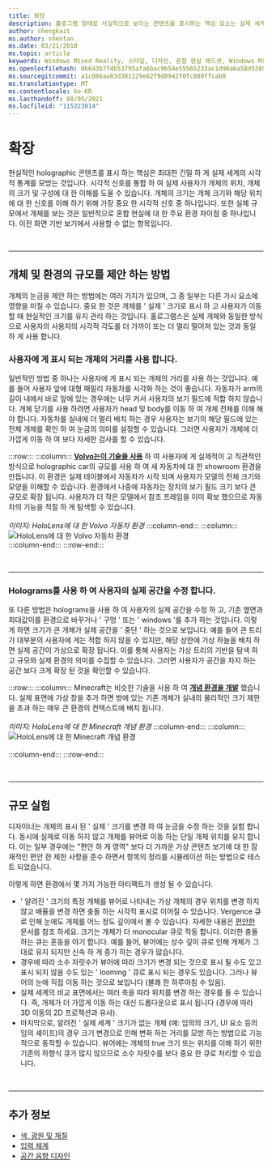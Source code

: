 ```yaml
---
title: 확장
description: 홀로그램 형태로 사실적으로 보이는 콘텐츠를 표시하는 핵심 요소는 실제 세계의 시각적 통계를 최대한 긴밀하게 모방하는 것입니다.
author: shengkait
ms.author: shentan
ms.date: 03/21/2018
ms.topic: article
keywords: Windows Mixed Reality, 스타일, 디자인, 혼합 현실 헤드셋, Windows Mixed Reality 헤드셋, 가상 현실 헤드셋, HoloLens, 규모, holograms
ms.openlocfilehash: 0b643b7f4b53795afa6bac9b54e55565233ac1d96a6a58d5389a8a4b7db8d7cc
ms.sourcegitcommit: a1c086aa83d381129e62f9d8942f0fc889ffcab0
ms.translationtype: MT
ms.contentlocale: ko-KR
ms.lasthandoff: 08/05/2021
ms.locfileid: "115223014"
---
```

# <a name="scale"></a>확장

현실적인 holographic 콘텐츠를 표시 하는 핵심은 최대한 긴밀 하 게 실제 세계의 시각적 통계를 모방는 것입니다. 시각적 신호를 통합 하 여 실제 사용자가 개체의 위치, 개체의 크기 및 구성에 대 한 이해를 도울 수 있습니다. 개체의 크기는 개체 크기와 해당 위치에 대 한 신호를 이해 하기 위해 가장 중요 한 시각적 신호 중 하나입니다. 또한 실제 규모에서 개체를 보는 것은 일반적으로 혼합 현실에 대 한 주요 환경 차이점 중 하나입니다. 이전 화면 기반 보기에서 사용할 수 없는 항목입니다.

<br>

---

## <a name="how-to-suggest-the-scale-of-objects-and-environments"></a>개체 및 환경의 규모를 제안 하는 방법

개체의 눈금을 제안 하는 방법에는 여러 가지가 있으며, 그 중 일부는 다른 가시 요소에 영향을 미칠 수 있습니다. 중요 한 것은 개체를 ' 실제 ' 크기로 표시 하 고 사용자가 이동할 때 현실적인 크기를 유지 관리 하는 것입니다. 홀로그램스은 실제 개체와 동일한 방식으로 사용자의 사용자의 시각적 각도를 더 가까이 또는 더 멀리 떨어져 있는 것과 동일 하 게 사용 합니다.

### <a name="use-the-distance-of-objects-as-theyre-presented-to-the-user"></a>사용자에 게 표시 되는 개체의 거리를 사용 합니다.

일반적인 방법 중 하나는 사용자에 게 표시 되는 개체의 거리를 사용 하는 것입니다. 예를 들어 사용자 앞에 대형 패밀리 자동차를 시각화 하는 것이 좋습니다. 자동차가 arm의 길이 내에서 바로 앞에 있는 경우에는 너무 커서 사용자의 보기 필드에 적합 하지 않습니다. 개체 닫기를 사용 하려면 사용자가 head 및 body를 이동 하 여 개체 전체를 이해 해야 합니다. 자동차를 실내에 더 멀리 배치 하는 경우 사용자는 보기의 해당 필드에 있는 전체 개체를 확인 하 여 눈금의 의미를 설정할 수 있습니다. 그러면 사용자가 개체에 더 가깝게 이동 하 여 보다 자세한 검사를 할 수 있습니다.

:::row:::
    :::column:::
        **[Volvo는이 기술을 사용](https://www.youtube.com/watch?v=DilzwF90vec)** 하 여 사용자에 게 실제적이 고 직관적인 방식으로 holographic car의 규모를 사용 하 여 새 자동차에 대 한 showroom 환경을 만듭니다. 이 환경은 실제 테이블에서 자동차가 시작 되며 사용자가 모델의 전체 크기와 모양을 이해할 수 있습니다. 환경에서 나중에 자동차는 장치의 보기 필드 크기 보다 큰 규모로 확장 됩니다. 사용자가 더 작은 모델에서 참조 프레임을 이미 확보 했으므로 자동차의 기능을 적절 하 게 탐색할 수 있습니다.<br>
        <br>
        *이미지: HoloLens에 대 한 Volvo 자동차 환경*
    :::column-end:::
        :::column:::
       ![HoloLens에 대 한 Volvo 자동차 환경](images/volvo-cars-microsoft-hololens-experience01-640px.jpg)<br>
    :::column-end:::
:::row-end:::


<br>

---

### <a name="use-holograms-to-modify-the-users-real-space"></a>Holograms를 사용 하 여 사용자의 실제 공간을 수정 합니다.

또 다른 방법은 holograms을 사용 하 여 사용자의 실제 공간을 수정 하 고, 기존 옆면과 최대값이를 환경으로 바꾸거나 ' 구멍 ' 또는 ' windows '를 추가 하는 것입니다. 이렇게 하면 크기가 큰 개체가 실제 공간을 ' 중단 ' 하는 것으로 보입니다. 예를 들어 큰 트리가 대부분의 사용자에 게는 적합 하지 않을 수 있지만, 해당 상한에 가상 하늘을 배치 하면 실제 공간이 가상으로 확장 됩니다. 이를 통해 사용자는 가상 트리의 기반을 탐색 하 고 규모와 실제 환경의 의미를 수집할 수 있습니다. 그러면 사용자가 공간을 차지 하는 공간 보다 크게 확장 된 것을 확인할 수 있습니다.

:::row:::
    :::column:::
        Minecraft는 비슷한 기술을 사용 하 여 **[개념 환경을 개발](https://minecraft.net/)** 했습니다. 실제 표면에 가상 창을 추가 하면 방에 있는 기존 개체가 실내의 물리적인 크기 제한을 초과 하는 매우 큰 환경의 컨텍스트에 배치 됩니다.<br>
        <br>
        *이미지: HoloLens에 대 한 Minecraft 개념 환경*
    :::column-end:::
        :::column:::
       ![HoloLens에 대 한 Minecraft 개념 환경](images/800px-minecraftwindow-640px.jpg)<br><br>
    :::column-end:::
:::row-end:::


<br>

---


## <a name="experimenting-with-scale"></a>규모 실험

디자이너는 개체의 표시 된 ' 실제 ' 크기를 변경 하 여 눈금을 수정 하는 것을 실험 합니다. 동시에 실제로 이동 하지 않고 개체를 뷰어로 이동 하는 단일 개체 위치를 유지 합니다. 이는 일부 경우에는 "편안 하 게 영역" 보다 더 가까운 가상 콘텐츠 보기에 대 한 잠재적인 편안 한 제한 사항을 준수 하면서 항목의 정리를 시뮬레이션 하는 방법으로 테스트 되었습니다.

이렇게 하면 환경에서 몇 가지 가능한 아티팩트가 생성 될 수 있습니다.
* ' 알려진 ' 크기의 특정 개체를 뷰어로 나타내는 가상 개체의 경우 위치를 변경 하지 않고 배율을 변경 하면 충돌 하는 시각적 표시로 이어질 수 있습니다. Vergence 큐로 인해 눈에도 개체를 어느 정도 깊이에서 볼 수 있습니다. 자세한 내용은 [편안한](comfort.md) 문서를 참조 하세요. 크기는 개체가 더 monocular 큐로 작동 합니다. 이러한 충돌 하는 큐는 혼동을 야기 합니다. 예를 들어, 뷰어에는 상수 깊이 큐로 인해 개체가 그대로 유지 되지만 신속 하 게 증가 하는 경우가 많습니다.
* 경우에 따라 소수 자릿수가 뷰어에 따라 크기가 변경 되는 것으로 표시 될 수도 있고 표시 되지 않을 수도 있는 ' looming ' 큐로 표시 되는 경우도 있습니다. 그러나 뷰어의 눈에 직접 이동 하는 것으로 보입니다 (불쾌 한 하루아침 수 있음).
* 실제 세계의 비교 표면에서는 여러 축을 따라 위치를 변경 하는 경우를 들 수 있습니다. 즉, 개체가 더 가깝게 이동 하는 대신 드롭다운으로 표시 됩니다 (경우에 따라 3D 이동의 2D 프로젝션과 유사).
* 마지막으로, 알려진 ' 실제 세계 ' 크기가 없는 개체 (예: 임의의 크기, UI 요소 등의 임의 셰이프)의 경우 크기 변경으로 인해 변화 하는 거리를 모방 하는 방법으로 기능적으로 동작할 수 있습니다. 뷰어에는 개체의 true 크기 또는 위치를 이해 하기 위한 기존의 하향식 큐가 많지 않으므로 소수 자릿수를 보다 중요 한 큐로 처리할 수 있습니다.

<br>

---

## <a name="see-also"></a>추가 정보
* [색, 광원 및 재질](./color-light-and-materials.md)
* [입력 체계](typography.md)
* [공간 음향 디자인](spatial-sound-design.md)